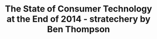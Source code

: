---
categories: all_articles articles
provider_display: "stratechery.com"
provider_name: "stratechery.com"
favicon_url: http://2yj23r14cytosbxol4cavq337g.wpengine.netdna-cdn.com/wp-content/themes/stratechery/images/IE/favicon.ico
title: "The State of Consumer Technology at the End of 2014 - stratechery by Ben Thompson"
published: 2014-12-21
source: http://stratechery.com/2014/state-consumer-technology-end-2014/
thumbnail: http://stratechery.com/wp-content/uploads/2014/12/threeepochs-600x263.jpg
---